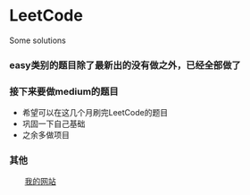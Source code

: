 # LeetCode
Some solutions

### easy类别的题目除了最新出的没有做之外，已经全部做了
### 接下来要做medium的题目


- 希望可以在这几个月刷完LeetCode的题目
- 巩固一下自己基础
- 之余多做项目

### 其他
&nbsp;&nbsp;&nbsp;&nbsp;&nbsp;&nbsp;&nbsp;[我的网站](http://www.dezhonger.com)
